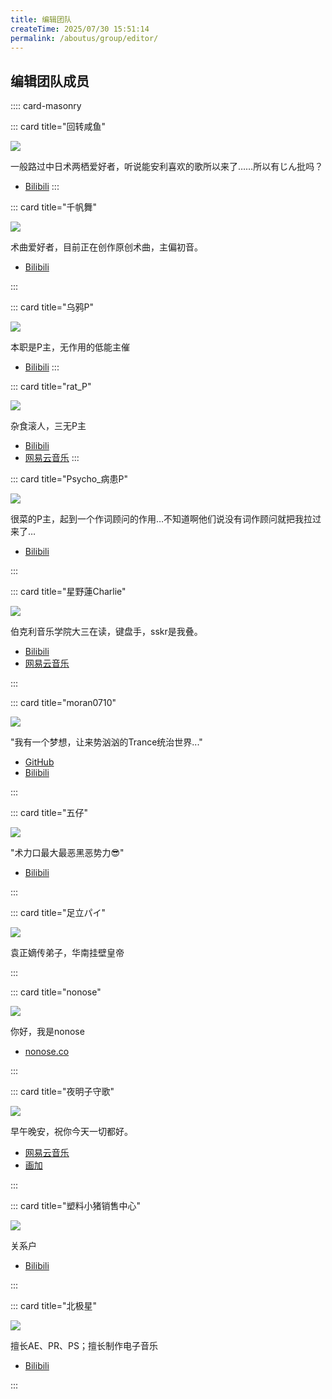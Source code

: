 ```yaml
---
title: 编辑团队
createTime: 2025/07/30 15:51:14
permalink: /aboutus/group/editor/
---
```


## 编辑团队成员

:::: card-masonry

::: card title="回转咸鱼"

![](https://tc.z.wiki/autoupload/f/MZ5k-epi0Mh7HEnTf6jc2nJ1g2z4IKY8v7qfC-9y8r6yl5f0KlZfm6UsKj-HyTuv/20250802/hv12/160X160/34c9a1157ea7f17c21f3566b03f8319c.jpg)

一般路过中日术两栖爱好者，听说能安利喜欢的歌所以来了……所以有じん批吗？

- [Bilibili](https://space.bilibili.com/607655197)
:::

::: card title="千帆舞"

![](https://tc.z.wiki/autoupload/f/MZ5k-epi0Mh7HEnTf6jc2nJ1g2z4IKY8v7qfC-9y8r6yl5f0KlZfm6UsKj-HyTuv/20250802/VUEq/160X160/b_af25a3bb41e76f05435a246132ab7079.jpg)

术曲爱好者，目前正在创作原创术曲，主偏初音。

- [Bilibili](https://space.bilibili.com/3546569993357820)

:::

::: card title="乌鸦P"

![](https://z.wiki/u/p3uhhj)

本职是P主，无作用的低能主催

- [Bilibili](https://space.bilibili.com/10270064)
  :::

::: card title="rat_P"

![](https://tc.z.wiki/autoupload/f/MZ5k-epi0Mh7HEnTf6jc2nJ1g2z4IKY8v7qfC-9y8r6yl5f0KlZfm6UsKj-HyTuv/20250802/Wnp0/160X160/b_b86de1c28e0a7c6b535305c6d44e7e28.jpg)

杂食滚人，三无P主

- [Bilibili](https://space.bilibili.com/3546392528161058)
- [网易云音乐](https://music.163.com/#/artist?id=59948266)
  :::

::: card title="Psycho_病患P"

![](https://tc.z.wiki/autoupload/f/MZ5k-epi0Mh7HEnTf6jc2nJ1g2z4IKY8v7qfC-9y8r6yl5f0KlZfm6UsKj-HyTuv/20250802/VKqW/160X160/56837556E75CEEBA5EB2D14342AF0723.jpg)

很菜的P主，起到一个作词顾问的作用…不知道啊他们说没有词作顾问就把我拉过来了…

- [Bilibili](https://space.bilibili.com/2013212334)

:::

::: card title="星野蓮Charlie"

![](https://tc.z.wiki/autoupload/f/MZ5k-epi0Mh7HEnTf6jc2nJ1g2z4IKY8v7qfC-9y8r6yl5f0KlZfm6UsKj-HyTuv/20250802/k5QJ/160X160/F8C6FAF0BFC07310E3C12084EB0C9776.jpg)

伯克利音乐学院大三在读，键盘手，sskr是我叠。

- [Bilibili](https://space.bilibili.com/1068465455)
- [网易云音乐](https://music.163.com/#/artist?id=55137682)

:::

::: card title="moran0710"

![](https://tc.z.wiki/autoupload/MZ5k-epi0Mh7HEnTf6jc2nJ1g2z4IKY8v7qfC-9y8r6yl5f0KlZfm6UsKj-HyTuv/20250623/bWLw/160X160/b_aad7fe6641661bce6a7cea6d42d6d9ae_resized.jpg)

"我有一个梦想，让来势汹汹的Trance统治世界..."

- [GitHub](https://github.com/moran0710)
- [Bilibili](https://space.bilibili.com/504020393)

:::

::: card title="五仔"

![](https://tc.z.wiki/autoupload/f/MZ5k-epi0Mh7HEnTf6jc2nJ1g2z4IKY8v7qfC-9y8r6yl5f0KlZfm6UsKj-HyTuv/20250802/np6z/160X160/b_71c51c2dd63fdc29970eab821a15eae6.jpg)

"术力口最大最恶黑恶势力😎"

- [Bilibili](https://space.bilibili.com/1317468428)

:::

::: card title="足立パイ"

![](https://tc.z.wiki/autoupload/f/MZ5k-epi0Mh7HEnTf6jc2nJ1g2z4IKY8v7qfC-9y8r6yl5f0KlZfm6UsKj-HyTuv/20250802/TOx8/162X160/6B8969777BDFC52C5419131DF13A5C02.jpg)

袁正嫡传弟子，华南挂壁皇帝

:::

::: card title="nonose"

![](https://tc.z.wiki/autoupload/f/MZ5k-epi0Mh7HEnTf6jc2nJ1g2z4IKY8v7qfC-9y8r6yl5f0KlZfm6UsKj-HyTuv/20250802/Wlgl/160X160/658fd4245c7ebacff02457831376c74b.jpg)

你好，我是nonose

- [nonose.co](https://nonose.co)

:::

::: card title="夜明子守歌"

![](https://tc.z.wiki/autoupload/f/N6w5An4Q4IgCuKaF1RpxqmeYRDBYR3U-h-hdsEbXNmOyl5f0KlZfm6UsKj-HyTuv/20250802/Muz0/1920X1920/C55427E9CA4A3F390D3F1DB5C9B03115.jpg)

早午晚安，祝你今天一切都好。

- [网易云音乐](https://music.163.com/#/artist?id=97620056)
- [画加](https://huajia.163.com/main/profile/1rxyoKY8)

:::

::: card title="塑料小猪销售中心"

![](https://tc.z.wiki/autoupload/f/N6w5An4Q4IgCuKaF1RpxqmeYRDBYR3U-h-hdsEbXNmOyl5f0KlZfm6UsKj-HyTuv/20250802/MMje/160X160/A9AA38240287FCE46AD7C1A377361177_resized.png)

关系户

- [Bilibili](https://space.bilibili.com/435982573)

:::

::: card title="北极星"

![](https://tc.z.wiki/autoupload/f/MZ5k-epi0Mh7HEnTf6jc2nJ1g2z4IKY8v7qfC-9y8r6yl5f0KlZfm6UsKj-HyTuv/20250816/Y38D/160X160/8C8570B6DEDC2BF9EED79DBC0CECEC0C.jpg/webp)

擅长AE、PR、PS；擅长制作电子音乐

- [Bilibili](https://space.bilibili.com/3546914618346106)

:::